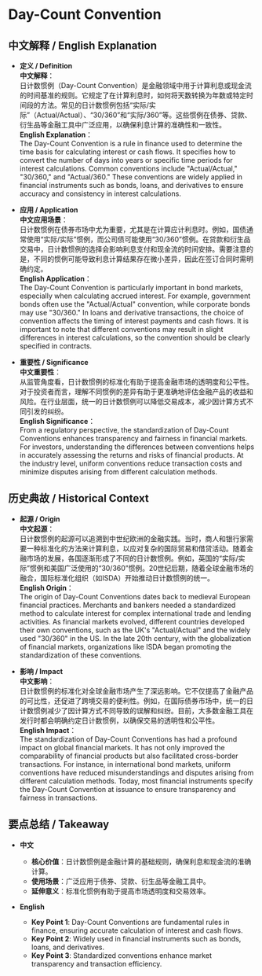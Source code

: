# Day-Count Convention

## 中文解释 / English Explanation

* **定义 / Definition**  
  **中文解释**：  
  日计数惯例（Day-Count Convention）是金融领域中用于计算利息或现金流的时间基准的规则。它规定了在计算利息时，如何将天数转换为年数或特定时间段的方法。常见的日计数惯例包括“实际/实际”（Actual/Actual）、“30/360”和“实际/360”等。这些惯例在债券、贷款、衍生品等金融工具中广泛应用，以确保利息计算的准确性和一致性。  
  **English Explanation**：  
  The Day-Count Convention is a rule in finance used to determine the time basis for calculating interest or cash flows. It specifies how to convert the number of days into years or specific time periods for interest calculations. Common conventions include "Actual/Actual," "30/360," and "Actual/360." These conventions are widely applied in financial instruments such as bonds, loans, and derivatives to ensure accuracy and consistency in interest calculations.

* **应用 / Application**  
  **中文应用场景**：  
  日计数惯例在债券市场中尤为重要，尤其是在计算应计利息时。例如，国债通常使用“实际/实际”惯例，而公司债可能使用“30/360”惯例。在贷款和衍生品交易中，日计数惯例的选择会影响利息支付和现金流的时间安排。需要注意的是，不同的惯例可能导致利息计算结果存在微小差异，因此在签订合同时需明确约定。  
  **English Application**：  
  The Day-Count Convention is particularly important in bond markets, especially when calculating accrued interest. For example, government bonds often use the "Actual/Actual" convention, while corporate bonds may use "30/360." In loans and derivative transactions, the choice of convention affects the timing of interest payments and cash flows. It is important to note that different conventions may result in slight differences in interest calculations, so the convention should be clearly specified in contracts.

* **重要性 / Significance**  
  **中文重要性**：  
  从监管角度看，日计数惯例的标准化有助于提高金融市场的透明度和公平性。对于投资者而言，理解不同惯例的差异有助于更准确地评估金融产品的收益和风险。在行业层面，统一的日计数惯例可以降低交易成本，减少因计算方式不同引发的纠纷。  
  **English Significance**：  
  From a regulatory perspective, the standardization of Day-Count Conventions enhances transparency and fairness in financial markets. For investors, understanding the differences between conventions helps in accurately assessing the returns and risks of financial products. At the industry level, uniform conventions reduce transaction costs and minimize disputes arising from different calculation methods.

## 历史典故 / Historical Context

* **起源 / Origin**  
  **中文起源**：  
  日计数惯例的起源可以追溯到中世纪欧洲的金融实践。当时，商人和银行家需要一种标准化的方法来计算利息，以应对复杂的国际贸易和借贷活动。随着金融市场的发展，各国逐渐形成了不同的日计数惯例。例如，英国的“实际/实际”惯例和美国广泛使用的“30/360”惯例。20世纪后期，随着全球金融市场的融合，国际标准化组织（如ISDA）开始推动日计数惯例的统一。  
  **English Origin**：  
  The origin of Day-Count Conventions dates back to medieval European financial practices. Merchants and bankers needed a standardized method to calculate interest for complex international trade and lending activities. As financial markets evolved, different countries developed their own conventions, such as the UK's "Actual/Actual" and the widely used "30/360" in the US. In the late 20th century, with the globalization of financial markets, organizations like ISDA began promoting the standardization of these conventions.

* **影响 / Impact**  
  **中文影响**：  
  日计数惯例的标准化对全球金融市场产生了深远影响。它不仅提高了金融产品的可比性，还促进了跨境交易的便利性。例如，在国际债券市场中，统一的日计数惯例减少了因计算方式不同导致的误解和纠纷。目前，大多数金融工具在发行时都会明确约定日计数惯例，以确保交易的透明性和公平性。  
  **English Impact**：  
  The standardization of Day-Count Conventions has had a profound impact on global financial markets. It has not only improved the comparability of financial products but also facilitated cross-border transactions. For instance, in international bond markets, uniform conventions have reduced misunderstandings and disputes arising from different calculation methods. Today, most financial instruments specify the Day-Count Convention at issuance to ensure transparency and fairness in transactions.

## 要点总结 / Takeaway

* **中文**  
  - **核心价值**：日计数惯例是金融计算的基础规则，确保利息和现金流的准确计算。  
  - **使用场景**：广泛应用于债券、贷款、衍生品等金融工具中。  
  - **延伸意义**：标准化惯例有助于提高市场透明度和交易效率。

* **English**  
  - **Key Point 1**: Day-Count Conventions are fundamental rules in finance, ensuring accurate calculation of interest and cash flows.  
  - **Key Point 2**: Widely used in financial instruments such as bonds, loans, and derivatives.  
  - **Key Point 3**: Standardized conventions enhance market transparency and transaction efficiency.
